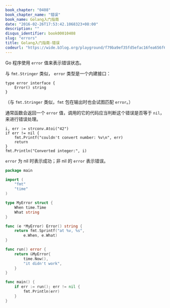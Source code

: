 ```yaml
---
book_chapter: "0408"
book_chapter_name: "错误"
book_name: Golang入门指南
date: "2016-02-26T17:53:42.1068323+08:00"
description: ""
disqus_identifier: book00010408
slug: "errors"
title: Golang入门指南-错误
codeurl: "https://wide.b3log.org/playground/f79ba9ef35fd5efac16fea656f6e6791.go"
---
```


Go 程序使用 `error` 值来表示错误状态。 

与 `fmt.Stringer` 类似， `error` 类型是一个内建接口：

	type error interface {
		Error() string
	}

（与 `fmt.Stringer` 类似，`fmt` 包在输出时也会试图匹配 `error`。）

通常函数会返回一个 `error` 值，调用的它的代码应当判断这个错误是否等于 `nil`，
来进行错误处理。

	i, err := strconv.Atoi("42")
	if err != nil {
		fmt.Printf("couldn't convert number: %v\n", err)
		return
	}
	fmt.Println("Converted integer:", i)

`error` 为 nil 时表示成功；非 nil 的 `error` 表示错误。

```Go
package main

import (
	"fmt"
	"time"
)

type MyError struct {
	When time.Time
	What string
}

func (e *MyError) Error() string {
	return fmt.Sprintf("at %v, %s",
		e.When, e.What)
}

func run() error {
	return &MyError{
		time.Now(),
		"it didn't work",
	}
}

func main() {
	if err := run(); err != nil {
		fmt.Println(err)
	}
}

```

